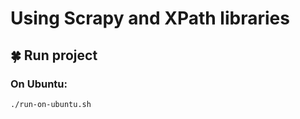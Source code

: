 # Using Scrapy and XPath libraries

## :four_leaf_clover: Run project
### On Ubuntu:
`./run-on-ubuntu.sh`
